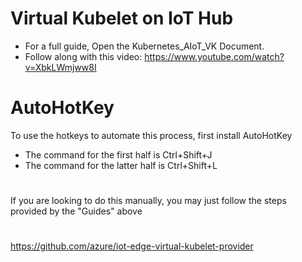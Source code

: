 # Virtual Kubelet on IoT Hub 
  - For a full guide, Open the Kubernetes_AIoT_VK Document.
  - Follow along with this video: https://www.youtube.com/watch?v=XbkLWmjww8I

# AutoHotKey
To use the hotkeys to automate this process, first install AutoHotKey

  - The command for the first half is Ctrl+Shift+J
  - The command for the latter half is Ctrl+Shift+L

#

If you are looking to do this manually, you may just follow the steps provided by the "Guides" above

#

https://github.com/azure/iot-edge-virtual-kubelet-provider
